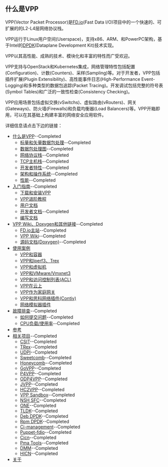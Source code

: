 ## 什么是VPP
VPP(Vector Packet Processor)是[FD.io](https://fd.io/)(Fast Data I/O)项目中的一个快速的、可扩展的的L2-L4层网络协议栈。

VPP运行于Linux用户空间(Userspace)，支持x86、ARM、和PowerPC架构，基于Intel的[DPDK](https://www.dpdk.org/)(Dataplane Development Kit)技术实现。

VPP以其高性能、成熟的技术、模块化和丰富的特性而广受欢迎。

VPP支持与OpenStack和Kubernetes集成，网络管理特性包括配置(Configuration)、计数(Counters)、采样(Sampling)等。对于开发者，VPP包括插件扩展(Plugin Extensibility)、高性能事件日志(High-Performance Event-Logging)和多种类型的数据包追踪(Packet Tracing)。开发调试包括完整的符号表(Symbol Tables)和广泛的一致性检查(Consistency Checking)。

VPP应用场景包括虚拟交换(vSwitchs)、虚拟路由(vRouters)、网关(Gateways)、防火墙(Firewalls)和负载均衡器(Load Balancers)等。VPP开箱即用，可以在其基础上构建丰富的网络安全应用软件。

详细信息请点击下边的链接：
* [什么是VPP](https://github.com/penybai/vpp-docs)--Completed
  - [标量和矢量数据包处理](https://github.com/penybai/vpp-docs/blob/master/The-Vector-Packet-Processor/Scalar-vs-Vector-packet-processing.md)--Completed
  - [数据包处理图](https://github.com/penybai/vpp-docs/blob/master/The-Vector-Packet-Processor/The-Packet-Processing-Graph.md)--Completed
  - [网络协议栈](https://github.com/penybai/vpp-docs/blob/master/The-Vector-Packet-Processor/Network-Stack.md)--Completed
  - [TCP主机栈](https://github.com/penybai/vpp-docs/blob/master/The-Vector-Packet-Processor/TCP-Host-Stack.md)--Completed
  - [开发者特性](https://github.com/penybai/vpp-docs/blob/master/The-Vector-Packet-Processor/Features-for-Developers.md)--Completed
  - [架构和操作系统](https://github.com/penybai/vpp-docs/blob/master/The-Vector-Packet-Processor/Architectures-and-Operating-Systems.md)--Completed
  - [性能](https://github.com/penybai/vpp-docs/blob/master/The-Vector-Packet-Processor/Performance.md)--Completed
* [入门指南](https://github.com/penybai/vpp-docs/blob/master/Getting-Started/Getting-Started.md)--Completed
  - [下载和安装VPP](https://github.com/penybai/vpp-docs/blob/master/Getting-Started/Downloading-and-Installing-VPP/Downloading-and-Installing-VPP.md)
  - [VPP进阶教程](https://github.com/penybai/vpp-docs/blob/master/Getting-Started/Porgressive-VPP-Tutorial/Porgressive-VPP-Tutorial.md)
  - [用户文档](https://github.com/penybai/vpp-docs/blob/master/Getting-Started/For-Users/For-Users.md)
  - [开发者文档](https://github.com/penybai/vpp-docs/blob/master/Getting-Started/For-Developers/For-Developers.md)--Completed
  - [编写文档](https://github.com/penybai/vpp-docs/blob/master/Getting-Started/Writting-Documents/Writting-Documents.md)
* [VPP Wiki、Doxygen和其他链接](https://github.com/penybai/vpp-docs/blob/master/VPP-Wiki-Doxygen-and-Other-Links/VPP-Wiki-Doxygen-and-Other-Links.md)--Completed
  - [FD.io主站](https://github.com/penybai/vpp-docs/blob/master/VPP-Wiki-Doxygen-and-Other-Links/VPP-Wiki-Doxygen-and-Other-Links.md#FD.io主站)--Completed
  - [VPP Wiki](https://github.com/penybai/vpp-docs/blob/master/VPP-Wiki-Doxygen-and-Other-Links/VPP-Wiki-Doxygen-and-Other-Links.md#VPP-Wiki)--Completed
  - [源码文档(Doxygen)](https://github.com/penybai/vpp-docs/blob/master/VPP-Wiki-Doxygen-and-Other-Links/VPP-Wiki-Doxygen-and-Other-Links.md#源码文档(Doxygen))--Completed
* [使用案例](https://github.com/penybai/vpp-docs/blob/master/Use-Cases.md)
  - [VPP和容器](https://github.com/penybai/vpp-docs/blob/master/VPP-with-Containers.md)
  - [VPP和Iperf3、Trex](https://github.com/penybai/vpp-docs/blob/master/VPP-with-Iperf3-and-Trex.md)
  - [VPP和虚拟机](https://github.com/penybai/vpp-docs/blob/master/FD_io-VPP-with-Virutal-Machines.md)
  - [VPP和VMware/Vmxnet3](https://github.com/penybai/vpp-docs/blob/master/VPP-with-WMware-Vmxnet3.md)
  - [VPP和访问控制列表(ACL)](https://github.com/penybai/vpp-docs/blob/master/Access-Control-List-with-FD_io-VPP.md)
  - [VPP在云上](https://github.com/penybai/vpp-docs/blob/master/VPP-inside-the-Cloud.md)
  - [VPP作为家庭网关](https://github.com/penybai/vpp-docs/blob/master/Using-VPP-as-a-Home-Gateway.md)
  - [VPP和思科网络插件(Contiv)](https://github.com/penybai/vpp-docs/blob/master/Contiv-VPP.md)
  - [网络模拟器插件](https://github.com/penybai/vpp-docs/blob/master/Network-Simulator-Plugin.md)
* [故障排查](https://github.com/penybai/vpp-docs/blob/master/Troubleshooting/Troubleshooting.md)--Completed
  - [如何提交问题](https://github.com/penybai/vpp-docs/blob/master/Troubleshooting/How-to-Report-an-Issue/How-to-Report-an-Issue.md)--Completed
  - [CPU负载/使用率](https://github.com/penybai/vpp-docs/blob/master/Troubleshooting/CPU-Load-Usage/CPU-Load-Usage.md)--Completed
* [参考](https://github.com/penybai/vpp-docs/blob/master/Reference.md)
* [相关项目](https://github.com/penybai/vpp-docs/blob/master/Related-Projects/Related-Projects.md)--Completed
  - [CSIT](https://github.com/penybai/vpp-docs/blob/master/Related-Projects/Related-Projects.md#CSIT)--Completed
  - [TRex](https://github.com/penybai/vpp-docs/blob/master/Related-Projects/Related-Projects.md#TRex)--Completed
  - [UDPI](https://github.com/penybai/vpp-docs/blob/master/Related-Projects/Related-Projects.md#UDPI)--Completed
  - [Sweetcomb](https://github.com/penybai/vpp-docs/blob/master/Related-Projects/Related-Projects.md#Sweetcomb)--Completed
  - [Honeycomb](https://github.com/penybai/vpp-docs/blob/master/Related-Projects/Related-Projects.md#Honeycomb)--Completed
  - [GoVPP](https://github.com/penybai/vpp-docs/blob/master/Related-Projects/Related-Projects.md#GoVPP)--Completed
  - [P4VPP](https://github.com/penybai/vpp-docs/blob/master/Related-Projects/Related-Projects.md#P4VPP)--Completed
  - [ODP4VPP](https://github.com/penybai/vpp-docs/blob/master/Related-Projects/Related-Projects.md#ODP4VPP)--Completed
  - [JVPP](https://github.com/penybai/vpp-docs/blob/master/Related-Projects/Related-Projects.md#JVPP)--Completed
  - [HC2VPP](https://github.com/penybai/vpp-docs/blob/master/Related-Projects/Related-Projects.md#HC2VPP)--Completed
  - [VPP Sandbox](https://github.com/penybai/vpp-docs/blob/master/Related-Projects/Related-Projects.md#VPP_Sandbox)--Completed
  - [NSH SFC](https://github.com/penybai/vpp-docs/blob/master/Related-Projects/Related-Projects.md#NSH_SFC)--Completed
  - [ONE](https://github.com/penybai/vpp-docs/blob/master/Related-Projects/Related-Projects.md#ONE)--Completed
  - [TLDK](https://github.com/penybai/vpp-docs/blob/master/Related-Projects/Related-Projects.md#TLDK)--Completed
  - [Deb DPDK](https://github.com/penybai/vpp-docs/blob/master/Related-Projects/Related-Projects.md#Deb_DPDK)--Completed
  - [Rpm DPDK](https://github.com/penybai/vpp-docs/blob/master/Related-Projects/Related-Projects.md#Rpm_DPDK)--Completed
  - [Ci-management](https://github.com/penybai/vpp-docs/blob/master/Related-Projects/Related-Projects.md#Ci-management)--Completed
  - [Puppet-fdio](https://github.com/penybai/vpp-docs/blob/master/Related-Projects/Related-Projects.md#Puppet-fdio)--Completed
  - [Cicn](https://github.com/penybai/vpp-docs/blob/master/Related-Projects/Related-Projects.md#Cicn)--Completed
  - [Pma Tools](https://github.com/penybai/vpp-docs/blob/master/Related-Projects/Related-Projects.md#Pma_Tools)--Completed
  - [DMM](https://github.com/penybai/vpp-docs/blob/master/Related-Projects/Related-Projects.md#DMM)--Completed
  - [HICN](https://github.com/penybai/vpp-docs/blob/master/Related-Projects/Related-Projects.md#HICN)--Completed
* [关于](https://github.com/penybai/vpp-docs/blob/master/About.md)